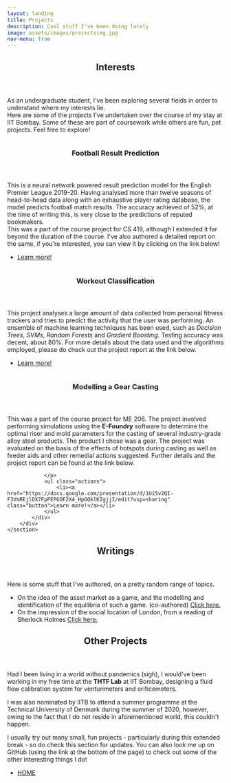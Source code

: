 ```yaml
---
layout: landing
title: Projects
description: Cool stuff I've been doing lately
image: assets/images/projectsimg.jpg
nav-menu: true
---
```


<!-- Main -->
<div id="main">

<!-- One -->
<section id="one">
	<div class="inner">
		<header class="major">
			<h2>Interests</h2>
		</header>
		<p>
			As an undergraduate student, I've been exploring several fields in order to understand where my interests lie.
			<br>
			Here are some of the projects I've undertaken over the course of my stay at IIT Bombay. Some of these are part of
			coursework while others are fun, pet projects. Feel free to explore!
		</p>
	</div>
</section>

<!-- Two -->
<section id="two" class="spotlights">
	<section>
		<a class="image">
			<img src="{% link assets/images/footballimage.jpg %}" alt="" data-position="center center" />
		</a>
		<div class="content">
			<div class="inner">
				<header class="major">
					<h3>Football Result Prediction</h3>
				</header>
				<p>
					This is a neural network powered result prediction model for the English Premier League 2019-20. Having analysed more than twelve seasons of head-to-head data along with an exhaustive player rating database, the model predicts football match results. The accuracy achieved of 52%, at the time of writing this, is very close to the predictions of reputed bookmakers. <br> This was a part of the course project for CS 419, although I extended it far beyond the duration of the course. I've also authored a detailed report on the same, if you're interested, you can view it by clicking on the link below!
				</p>
				<ul class="actions">
					<li><a href="Football_Predictions.pdf" class="button">Learn more!</a></li>
				</ul>
			</div>
		</div>
	</section>
	<section>
		<a class="image">
			<img src="{% link assets/images/activitytrack.jpg %}" alt="" data-position="top center" />
		</a>
		<div class="content">
			<div class="inner">
				<header class="major">
					<h3>Workout Classification</h3>
				</header>
				<p>
				This project analyses a large amount of data collected from personal fitness trackers and tries to predict the activity that the user was performing. An ensemble of machine learning techniques has been used, such as <em>Decision Trees</em>, <em>SVMs</em>, <em>Random Forests</em> and <em>Gradient Boosting</em>. Testing accuracy was decent, about 80%. For more details about the data used and the algorithms employed, please do check out the project report at the link below.
				</p>
				<ul class="actions">
					<li><a href="https://rpubs.com/adityaiyengar/599637" class="button">Learn more!</a></li>
				</ul>
			</div>
		</div>
	</section>
	<section>
		<a class="image">
			<img src="{% link assets/images/casting.jpg %}" alt="" data-position="25% 25%" />
		</a>
		<div class="content">
			<div class="inner">
				<header class="major">
					<h3>Modelling a Gear Casting</h3>
				</header>
				<p>This was a part of the course project for ME 206. The project involved performing simulations using the <b>E-Foundry</b> software to determine the optimal riser and mold parameters for the casting of several industry-grade alloy steel products. The product I chose was a gear. The project was evaluated on the basis of the effects of hotspots during casting as well as feeder aids and other remedial actions suggested. Further details and the project report can be found at the link below.
				
				</p>
				<ul class="actions">
					<li><a href="https://docs.google.com/presentation/d/1Ui5v2QI-F3VmREjlDX7FpPEPGOF2X4_HpGQklKIgjjI/edit?usp=sharing" class="button">Learn more!</a></li>
				</ul>
			</div>
		</div>
	</section>
</section>

<!-- Three -->
<section id="three">
	<div class="inner">
		<header class="major">
			<h2>Writings</h2>
		</header>
		<p>Here is some stuff that I've authored, on a pretty random range of topics.</p>
			<ul> 
				<li>On the idea of the asset market as a game, and the modelling and identification of the equilibria of such a game. (co-authored) <a href="SC631_Project.pdf" >Click here.</a></li>
				<li>On the impression of the social location of London, from a reading of Sherlock Holmes <a href="HS_305_Assignment_2A.pdf">Click here.</a></li></ul>
	</div>
</section>
				


<!-- Four -->
<section id="four">
	<div class="inner">
		<header class="major">
			<h2>Other Projects</h2>
		</header>
		<p>Had I been living in a world without pandemics (sigh), I would've been working in my free time at the <b>THTF Lab</b> at IIT Bombay, designing a fluid flow calibration system for venturimeters and orificemeters.</p>
		<p>I was also nominated by IITB to attend a summer programme at the Technical University of Denmark during the summer of 2020, however, owing to the fact that I do not reside in aforementioned world, this couldn't happen.</p>
		<p>I usually try out many small, fun projects - particularly during this extended break - so do check this section for updates. You can also look me up on GitHub (using the link at the bottom of the page) to check out some of the other interesting things I do!
		</p>
		<ul class="actions">
			<li><a href="index.html" class="button next">HOME</a></li>
		</ul>
	</div>
</section>

</div>

